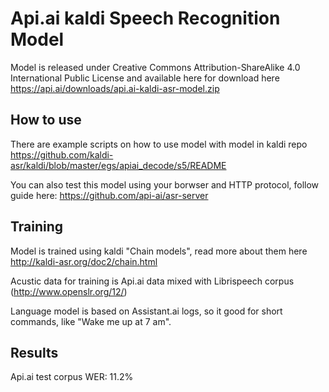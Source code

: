 # Api.ai kaldi Speech Recognition Model

Model is released under Creative Commons Attribution-ShareAlike 4.0 International Public License and available here for download here https://api.ai/downloads/api.ai-kaldi-asr-model.zip

## How to use
There are example scripts on how to use model with model in kaldi repo
https://github.com/kaldi-asr/kaldi/blob/master/egs/apiai_decode/s5/README

You can also test this model using your borwser and HTTP protocol, follow guide here:
https://github.com/api-ai/asr-server

## Training
Model is trained using kaldi "Chain models", read more about them here http://kaldi-asr.org/doc2/chain.html

Acustic data for training is Api.ai data mixed with Librispeech corpus (http://www.openslr.org/12/)

Language model is based on Assistant.ai logs, so it good for short commands, like "Wake me up at 7 am".

## Results
Api.ai test corpus WER: 11.2%
